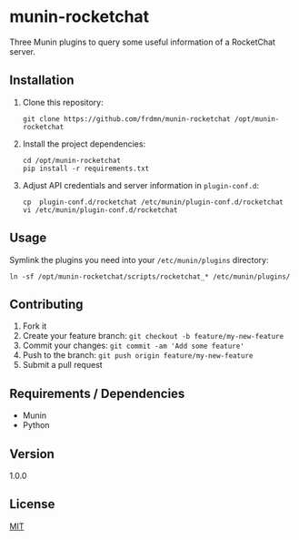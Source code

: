 # munin-rocketchat

Three Munin plugins to query some useful information of a RocketChat server.

## Installation

1. Clone this repository:

    ```
    git clone https://github.com/frdmn/munin-rocketchat /opt/munin-rocketchat
    ```

2. Install the project dependencies:

    ```
    cd /opt/munin-rocketchat
    pip install -r requirements.txt
    ```

3. Adjust API credentials and server information in `plugin-conf.d`:

    ```
    cp  plugin-conf.d/rocketchat /etc/munin/plugin-conf.d/rocketchat
    vi /etc/munin/plugin-conf.d/rocketchat
    ```

## Usage

Symlink the plugins you need into your `/etc/munin/plugins` directory:

```
ln -sf /opt/munin-rocketchat/scripts/rocketchat_* /etc/munin/plugins/
```

## Contributing

1. Fork it
2. Create your feature branch: `git checkout -b feature/my-new-feature`
3. Commit your changes: `git commit -am 'Add some feature'`
4. Push to the branch: `git push origin feature/my-new-feature`
5. Submit a pull request

## Requirements / Dependencies

* Munin
* Python

## Version

1.0.0

## License

[MIT](LICENSE)
